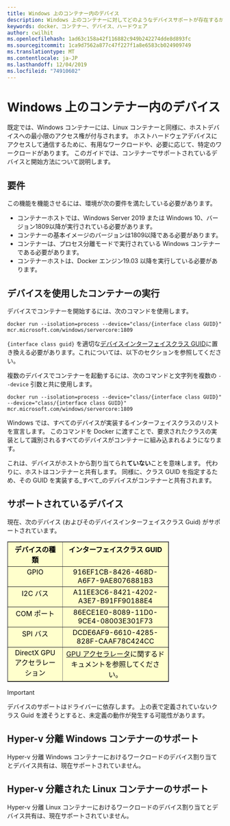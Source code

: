 ```yaml
---
title: Windows 上のコンテナー内のデバイス
description: Windows 上のコンテナーに対してどのようなデバイスサポートが存在するか
keywords: docker、コンテナー、デバイス、ハードウェア
author: cwilhit
ms.openlocfilehash: 1ad63c158a42f116882c949b242274dde8d893fc
ms.sourcegitcommit: 1ca9d7562a877c47f227f1a8e6583cb024909749
ms.translationtype: MT
ms.contentlocale: ja-JP
ms.lasthandoff: 12/04/2019
ms.locfileid: "74910602"
---
```

# <a name="devices-in-containers-on-windows"></a>Windows 上のコンテナー内のデバイス

既定では、Windows コンテナーには、Linux コンテナーと同様に、ホストデバイスへの最小限のアクセス権が付与されます。 ホストハードウェアデバイスにアクセスして通信するために、有用なワークロードや、必要に応じて、特定のワークロードがあります。 このガイドでは、コンテナーでサポートされているデバイスと開始方法について説明します。

## <a name="requirements"></a>要件

この機能を機能させるには、環境が次の要件を満たしている必要があります。
- コンテナーホストでは、Windows Server 2019 または Windows 10、バージョン1809以降が実行されている必要があります。
- コンテナーの基本イメージのバージョンは1809以降である必要があります。
- コンテナーは、プロセス分離モードで実行されている Windows コンテナーである必要があります。
- コンテナーホストは、Docker エンジン19.03 以降を実行している必要があります。

## <a name="run-a-container-with-a-device"></a>デバイスを使用したコンテナーの実行

デバイスでコンテナーを開始するには、次のコマンドを使用します。

```shell
docker run --isolation=process --device="class/{interface class GUID}" mcr.microsoft.com/windows/servercore:1809
```

`{interface class guid}` を適切な[デバイスインターフェイスクラス GUID](https://docs.microsoft.com/windows-hardware/drivers/install/overview-of-device-interface-classes)に置き換える必要があります。これについては、以下のセクションを参照してください。

複数のデバイスでコンテナーを起動するには、次のコマンドと文字列を複数の `--device` 引数と共に使用します。

```shell
docker run --isolation=process --device="class/{interface class GUID}" --device="class/{interface class GUID}" mcr.microsoft.com/windows/servercore:1809
```

Windows では、すべてのデバイスが実装するインターフェイスクラスのリストを宣言します。 このコマンドを Docker に渡すことで、要求されたクラスの実装として識別されるすべてのデバイスがコンテナーに組み込まれるようになります。

これは、デバイスがホストから割り当てられ**ていない**ことを意味します。 代わりに、ホストはコンテナーと共有します。 同様に、クラス GUID を指定するため、その GUID を実装する_すべて_のデバイスがコンテナーと共有されます。

## <a name="what-devices-are-supported"></a>サポートされているデバイス

現在、次のデバイス (およびそのデバイスインターフェイスクラス Guid) がサポートされています。
  
<table border="1" style="background-color:FFFFCC;border-collapse:collapse;border:1px solid FFCC00;color:000000;width:75%" cellpadding="5" cellspacing="5">
<thead>
<tr valign="top">
<th><center>デバイスの種類</center></th>
<th><center>インターフェイスクラス GUID</center></th>
</tr>
</thead>
<tbody>
<tr valign="top">
<td><center>GPIO</center></td>
<td><center>916EF1CB-8426-468D-A6F7-9AE8076881B3</center></td>
</tr>
<tr valign="top">
<td><center>I2C バス</center></td>
<td><center>A11EE3C6-8421-4202-A3E7-B91FF90188E4</center></td>
</tr>
<tr valign="top">
<td><center>COM ポート</center></td>
<td><center>86ECE1E0-8089-11D0-9CE4-08003E301F73</center></td>
</tr>
<tr valign="top">
<td><center>SPI バス</center></td>
<td><center>DCDE6AF9-6610-4285-828F-CAAF78C424CC</center></td>
</tr>
<tr valign="top">
<td><center>DirectX GPU アクセラレーション</center></td>
<td><center><a href="https://docs.microsoft.com/virtualization/windowscontainers/deploy-containers/gpu-acceleration">GPU アクセラレータ</a>に関するドキュメントを参照してください。</center></td>
</tr>
</tbody>
</table>

> [!IMPORTANT]
> デバイスのサポートはドライバーに依存します。 上の表で定義されていないクラス Guid を渡そうとすると、未定義の動作が発生する可能性があります。

## <a name="hyper-v-isolated-windows-container-support"></a>Hyper-v 分離 Windows コンテナーのサポート

Hyper-v 分離 Windows コンテナーにおけるワークロードのデバイス割り当てとデバイス共有は、現在サポートされていません。

## <a name="hyper-v-isolated-linux-container-support"></a>Hyper-v 分離された Linux コンテナーのサポート

Hyper-v 分離 Linux コンテナーにおけるワークロードのデバイス割り当てとデバイス共有は、現在サポートされていません。
